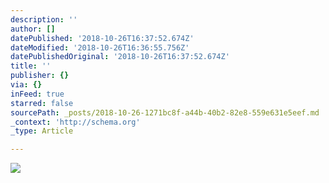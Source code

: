 ```yaml
---
description: ''
author: []
datePublished: '2018-10-26T16:37:52.674Z'
dateModified: '2018-10-26T16:36:55.756Z'
datePublishedOriginal: '2018-10-26T16:37:52.674Z'
title: ''
publisher: {}
via: {}
inFeed: true
starred: false
sourcePath: _posts/2018-10-26-1271bc8f-a44b-40b2-82e8-559e631e5eef.md
_context: 'http://schema.org'
_type: Article

---
```

![](https://the-grid-user-content.s3-us-west-2.amazonaws.com/8069dddb-5bde-4cf9-8e43-bf8f6c0da803.png)